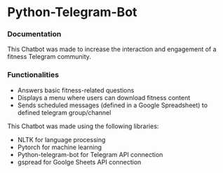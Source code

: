 # Python-Telegram-Bot

### Documentation

This Chatbot was made to increase the interaction and engagement of a fitness Telegram community.

### Functionalities
- Answers basic fitness-related questions
- Displays a menu where users can download fitness content  
- Sends scheduled messages (defined in a Google Spreadsheet) to defined telegram group/channel

This Chatbot was made using the following libraries:
- NLTK 	for language processing
- Pytorch 	for machine learning 
- Python-telegram-bot 		for Telegram API connection
- gspread	for Goolge Sheets API connection
